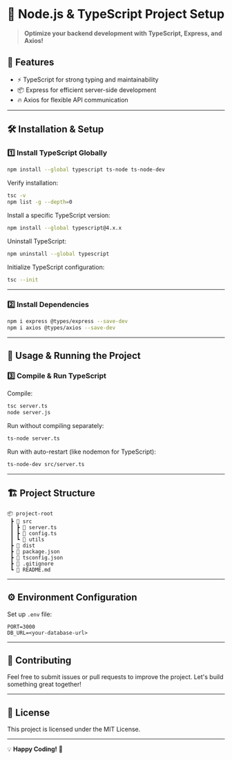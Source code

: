 # 🚀 Node.js & TypeScript Project Setup

> **Optimize your backend development with TypeScript, Express, and Axios!**

## 📌 Features
- ⚡ TypeScript for strong typing and maintainability
- 📦 Express for efficient server-side development
- 🔥 Axios for flexible API communication

---

## 🛠 Installation & Setup

### 1️⃣ Install TypeScript Globally
```bash
npm install --global typescript ts-node ts-node-dev
```
Verify installation:
```bash
tsc -v
npm list -g --depth=0
```
Install a specific TypeScript version:
```bash
npm install --global typescript@4.x.x
```
Uninstall TypeScript:
```bash
npm uninstall --global typescript
```
Initialize TypeScript configuration:
```bash
tsc --init
```

---

### 2️⃣ Install Dependencies
```bash
npm i express @types/express --save-dev
npm i axios @types/axios --save-dev
```

---

## 📜 Usage & Running the Project

### 3️⃣ Compile & Run TypeScript
Compile:
```bash
tsc server.ts
node server.js
```
Run without compiling separately:
```bash
ts-node server.ts
```
Run with auto-restart (like nodemon for TypeScript):
```bash
ts-node-dev src/server.ts
```

---

## 🏗 Project Structure
```
📦 project-root
 ┣ 📂 src
 ┃ ┣ 📜 server.ts
 ┃ ┣ 📜 config.ts
 ┃ ┗ 📂 utils
 ┣ 📂 dist
 ┣ 📜 package.json
 ┣ 📜 tsconfig.json
 ┣ 📜 .gitignore
 ┗ 📜 README.md
```

---

## ⚙️ Environment Configuration
Set up `.env` file:
```plaintext
PORT=3000
DB_URL=<your-database-url>
```

---

## 🤝 Contributing
Feel free to submit issues or pull requests to improve the project. Let's build something great together!

---

## 📜 License
This project is licensed under the MIT License.

---

💡 **Happy Coding!** 🎉
